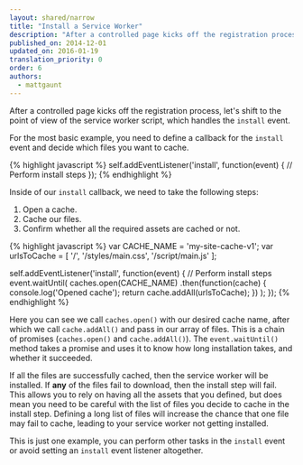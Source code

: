 ```yaml
---
layout: shared/narrow
title: "Install a Service Worker"
description: "After a controlled page kicks off the registration process, let's shift to the point of view of the service worker script, which handles the `install` event."
published_on: 2014-12-01
updated_on: 2016-01-19
translation_priority: 0
order: 6
authors:
  - mattgaunt
---
```


After a controlled page kicks off the registration process, let's shift to the
point of view of the service worker script, which handles the `install` event.

For the most basic example, you need to define a callback for the `install` event
and decide which files you want to cache.

{% highlight javascript %}
self.addEventListener('install', function(event) {
  // Perform install steps
});
{% endhighlight %}

Inside of our `install` callback, we need to take the following steps:

1. Open a cache.
2. Cache our files.
3. Confirm whether all the required assets are cached or not.

{% highlight javascript %}
var CACHE_NAME = 'my-site-cache-v1';
var urlsToCache = [
  '/',
  '/styles/main.css',
  '/script/main.js'
];

self.addEventListener('install', function(event) {
  // Perform install steps
  event.waitUntil(
    caches.open(CACHE_NAME)
      .then(function(cache) {
        console.log('Opened cache');
        return cache.addAll(urlsToCache);
      })
  );
});
{% endhighlight %}

Here you can see we call `caches.open()` with our desired cache name, after which
we call `cache.addAll()` and pass in our array of files. This is a chain of
promises (`caches.open()` and `cache.addAll()`). The `event.waitUntil()` method
takes a promise and uses it to know how long installation takes, and whether it
succeeded.

If all the files are successfully cached, then the service worker will be
installed. If **any** of the files fail to download, then the install step will
fail. This allows you to rely on having all the assets that you defined, but
does mean you need to be careful with the list of files you decide to cache in
the install step. Defining a long list of files will increase the chance that
one file may fail to cache, leading to your service worker not getting
installed.

This is just one example, you can perform other tasks in the `install` event or
avoid setting an `install` event listener altogether.

